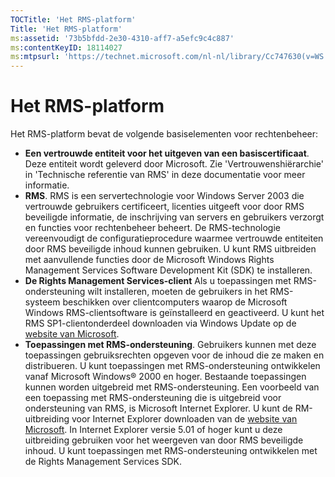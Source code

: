 ```yaml
---
TOCTitle: 'Het RMS-platform'
Title: 'Het RMS-platform'
ms:assetid: '73b5bfdd-2e30-4310-aff7-a5efc9c4c887'
ms:contentKeyID: 18114027
ms:mtpsurl: 'https://technet.microsoft.com/nl-nl/library/Cc747630(v=WS.10)'
---
```


Het RMS-platform
================

Het RMS-platform bevat de volgende basiselementen voor rechtenbeheer:

-   **Een vertrouwde entiteit voor het uitgeven van een basiscertificaat**. Deze entiteit wordt geleverd door Microsoft. Zie 'Vertrouwenshiërarchie' in 'Technische referentie van RMS' in deze documentatie voor meer informatie.
-   **RMS**. RMS is een servertechnologie voor Windows Server 2003 die vertrouwde gebruikers certificeert, licenties uitgeeft voor door RMS beveiligde informatie, de inschrijving van servers en gebruikers verzorgt en functies voor rechtenbeheer beheert. De RMS-technologie vereenvoudigt de configuratieprocedure waarmee vertrouwde entiteiten door RMS beveiligde inhoud kunnen gebruiken. U kunt RMS uitbreiden met aanvullende functies door de Microsoft Windows Rights Management Services Software Development Kit (SDK) te installeren.
-   **De Rights Management Services-client** Als u toepassingen met RMS-ondersteuning wilt installeren, moeten de gebruikers in het RMS-systeem beschikken over clientcomputers waarop de Microsoft Windows RMS-clientsoftware is geïnstalleerd en geactiveerd. U kunt het RMS SP1-clientonderdeel downloaden via Windows Update op de [website van Microsoft](http://go.microsoft.com/fwlink/?linkid=18134).
-   **Toepassingen met RMS-ondersteuning**. Gebruikers kunnen met deze toepassingen gebruiksrechten opgeven voor de inhoud die ze maken en distribueren. U kunt toepassingen met RMS-ondersteuning ontwikkelen vanaf Microsoft Windows® 2000 en hoger. Bestaande toepassingen kunnen worden uitgebreid met RMS-ondersteuning. Een voorbeeld van een toepassing met RMS-ondersteuning die is uitgebreid voor ondersteuning van RMS, is Microsoft Internet Explorer. U kunt de RM-uitbreiding voor Internet Explorer downloaden van de [website van Microsoft](http://go.microsoft.com/fwlink/?linkid=14450). In Internet Explorer versie 5.01 of hoger kunt u deze uitbreiding gebruiken voor het weergeven van door RMS beveiligde inhoud. U kunt toepassingen met RMS-ondersteuning ontwikkelen met de Rights Management Services SDK.
